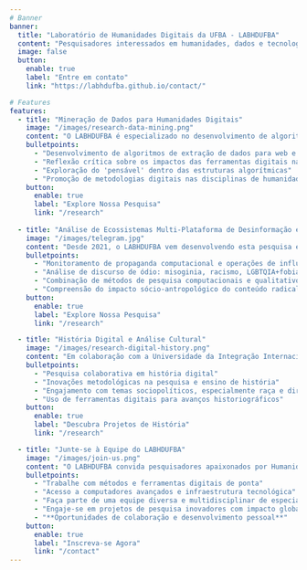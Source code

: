 ```yaml
---
# Banner
banner:
  title: "Laboratório de Humanidades Digitais da UFBA - LABHDUFBA"
  content: "Pesquisadores interessados em humanidades, dados e tecnologias digitais reunidos em um espaço para troca intelectual, pesquisa acadêmica e produção científica."
  image: false
  button:
    enable: true
    label: "Entre em contato"
    link: "https://labhdufba.github.io/contact/"

# Features
features:
  - title: "Mineração de Dados para Humanidades Digitais"
    image: "/images/research-data-mining.png"
    content: "O LABHDUFBA é especializado no desenvolvimento de algoritmos de extração de dados para a web e redes sociais digitais, focando na integração de habilidades computacionais na pesquisa em humanidades. Esta iniciativa visa avaliar criticamente como as ferramentas digitais moldam a imaginação e as investigações nas humanidades, explorando os limites da lógica algorítmica."
    bulletpoints:
      - "Desenvolvimento de algoritmos de extração de dados para web e redes sociais"
      - "Reflexão crítica sobre os impactos das ferramentas digitais na pesquisa em humanidades"
      - "Exploração do 'pensável' dentro das estruturas algorítmicas"
      - "Promoção de metodologias digitais nas disciplinas de humanidades"
    button:
      enable: true
      label: "Explore Nossa Pesquisa"
      link: "/research"
      
  - title: "Análise de Ecossistemas Multi-Plataforma de Desinformação e Radicalização através do Telegram"
    image: "/images/telegram.jpg"
    content: "Desde 2021, o LABHDUFBA vem desenvolvendo esta pesquisa em parceria com o [InternetLab](https://internetlab.org.br/pt/). Este projeto estabelece uma estrutura multimétodo para mapear e analisar o ecossistema multi-plataforma de redes de extremismo político através do aplicativo Telegram. Ele monitora atividades de propaganda computacional, operações coordenadas de influência e discurso de ódio (misoginia, racismo, LGBTQIA+fobia) usando linguística de corpus (CL), processamento de linguagem natural (NLP), análise de discurso e etnografia online."
    bulletpoints:
      - "Monitoramento de propaganda computacional e operações de influência"
      - "Análise de discurso de ódio: misoginia, racismo, LGBTQIA+fobia"
      - "Combinação de métodos de pesquisa computacionais e qualitativos"
      - "Compreensão do impacto sócio-antropológico do conteúdo radical"
    button:
      enable: true
      label: "Explore Nossa Pesquisa"
      link: "/research"

  - title: "História Digital e Análise Cultural"
    image: "/images/research-digital-history.png"
    content: "Em colaboração com a Universidade da Integração Internacional da Lusofonia Afro-Brasileira, o LABHDUFBA explora a história digital, focando em coleções documentais digitalizadas e repositórios online. O laboratório busca desenvolver novas abordagens historiográficas e engajar-se em reflexões metodológicas, particularmente no que diz respeito a raça, racismo e direitos nas Américas."
    bulletpoints:
      - "Pesquisa colaborativa em história digital"
      - "Inovações metodológicas na pesquisa e ensino de história"
      - "Engajamento com temas sociopolíticos, especialmente raça e direitos"
      - "Uso de ferramentas digitais para avanços historiográficos"
    button:
      enable: true
      label: "Descubra Projetos de História"
      link: "/research"

  - title: "Junte-se à Equipe do LABHDUFBA"
    image: "/images/join-us.png"
    content: "O LABHDUFBA convida pesquisadores apaixonados por Humanidades Digitais a explorar, inovar e contribuir para nosso campo dinâmico. Com expertise em métodos e ferramentas digitais, infraestrutura computacional de ponta e uma equipe multidisciplinar vibrante, oferecemos um ambiente enriquecedor para crescimento acadêmico e profissional."
    bulletpoints:
      - "Trabalhe com métodos e ferramentas digitais de ponta"
      - "Acesso a computadores avançados e infraestrutura tecnológica"
      - "Faça parte de uma equipe diversa e multidisciplinar de especialistas"
      - "Engaje-se em projetos de pesquisa inovadores com impacto global"
      - "**Oportunidades de colaboração e desenvolvimento pessoal**"
    button:
      enable: true
      label: "Inscreva-se Agora"
      link: "/contact"
---
```

